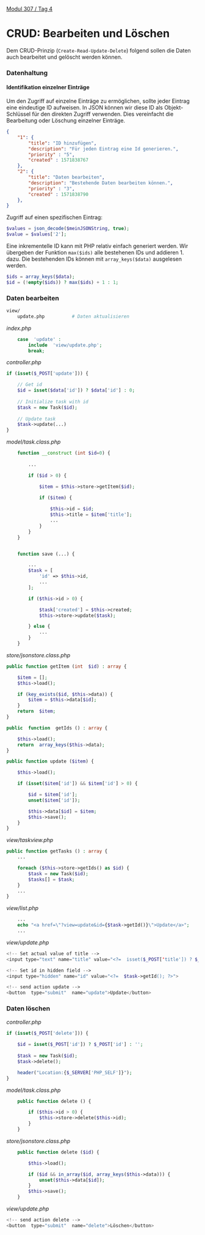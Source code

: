  [Modul 307 / Tag 4](/ilv.307/04-modul-307)

# CRUD: Bearbeiten und Löschen

Dem CRUD-Prinzip (`Create-Read-Update-Delete`) folgend sollen die Daten auch bearbeitet und gelöscht werden können. 

### Datenhaltung

#### Identifikation einzelner Einträge

Um den Zugriff auf einzelne Einträge zu ermöglichen, sollte jeder Eintrag eine eindeutige ID aufweisen. In JSON können wir diese ID als Objekt-Schlüssel für den direkten Zugriff verwenden. Dies vereinfacht die Bearbeitung oder Löschung einzelner Einträge. 

```json
{
	"1": {
		"title": "ID hinzufügen",
		"description": "Für jeden Eintrag eine Id generieren.",
		"priority" : "5",
		"created" : 1571838767
	},
	"2": {
		"title": "Daten bearbeiten",
		"description": "Bestehende Daten bearbeiten können.",
		"priority" : "3",
		"created" : 1571838790
	},
}
```
Zugriff auf einen spezifischen Eintrag:

```php
$values = json_decode($meinJSONString, true);
$value = $values['2'];
```

Eine inkrementelle ID kann mit PHP relativ einfach generiert werden. Wir übergeben der Funktion `max($ids)` alle bestehenen IDs und addieren 1. dazu. Die bestehenden IDs können mit `array_keys($data)` ausgelesen werden.

```php
$ids = array_keys($data);
$id = (!empty($ids)) ? max($ids) + 1 : 1;
```

### Daten bearbeiten

```bash
view/
	update.php          # Daten aktualisieren
```

*index.php*
```php
	case  'update' :
		include  'view/update.php';
		break;
```

*controller.php*

```php
if (isset($_POST['update'])) {

	// Get id
	$id = isset($data['id']) ? $data['id'] : 0;
	
	// Initialize task with id
	$task = new Task($id);
	
	// Update task
	$task->update(...)
}
```

*model/task.class.php*

```php
	function __construct (int $id=0) {
		
		...

		if ($id > 0) {

			$item = $this->store->getItem($id);

			if ($item) {
	
				$this->id = $id;
				$this->title = $item['title'];
				...
			}
		}	
	}
```
```php

	function save (...) {

		...
		$task = [
			'id' => $this->id,
			...
		];

		if ($this->id > 0) {

			$task['created'] = $this->created;
			$this->store->update($task);

		} else {
			...
		}
	}
```
*store/jsonstore.class.php*
```php
public function getItem (int  $id) : array {

	$item = [];
	$this->load();

	if (key_exists($id, $this->data)) {
		$item = $this->data[$id];
	}
	return  $item;
}
```
```php
public  function  getIds () : array {

	$this->load();
	return  array_keys($this->data);
}
```
```php
public function update ($item) {

	$this->load();

	if (isset($item['id']) && $item['id'] > 0) {

		$id = $item['id'];
		unset($item['id']);

		$this->data[$id] = $item;
		$this->save();
	}
}
```
*view/taskview.php*

```php
public function getTasks () : array {
	...

	foreach ($this->store->getIds() as $id) {
		$task = new Task($id);
		$tasks[] = $task;
	}
	...
}
```

*view/list.php*

```php
	...
	echo "<a href=\"?view=update&id={$task->getId()}\">Update</a>";
	...
```

*view/update.php*

```php
<!-- Set actual value of title -->
<input type="text" name="title" value="<?=  isset($_POST['title']) ? $_POST['title'] : $task->getTitle(); ?>" required>

<!-- Set id in hidden field -->
<input type="hidden" name="id" value="<?=  $task->getId(); ?>">

<!-- send action update -->
<button  type="submit"  name="update">Update</button>
```

### Daten löschen

*controller.php*

```php
if (isset($_POST['delete'])) {
	
	$id = isset($_POST['id']) ? $_POST['id'] : '';
	
	$task = new Task($id);
	$task->delete();

	header("Location:{$_SERVER['PHP_SELF']}");
}
```

*model/task.class.php*

```php
	public function delete () {

		if ($this->id > 0) {
			$this->store->delete($this->id);
		}
	}
```
*store/jsonstore.class.php*
```php
	public function delete ($id) {

		$this->load();

		if ($id && in_array($id, array_keys($this->data))) {
			unset($this->data[$id]);
		}
		$this->save();
	}
```

*view/update.php*

```php
<!-- send action delete -->
<button  type="submit"  name="delete">Löschen</button>
```
<!--stackedit_data:
eyJoaXN0b3J5IjpbODMyNjg4NDMsMTY5NzA2Mzg1NCwtMjA0OD
czMDI2MiwtNjc4NzY0OTA1XX0=
-->